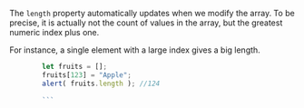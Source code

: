 The `length` property automatically updates when we modify the array. To be precise, it is actually not the count of values in the array, but the greatest numeric index plus one.

For instance, a single element with a large index gives a big length.

```javascript
        let fruits = [];
        fruits[123] = "Apple";
        alert( fruits.length ); //124
        
        ```
